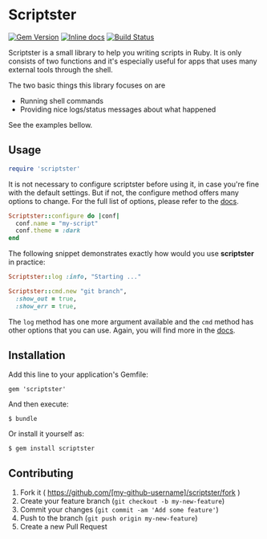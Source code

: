 # Scriptster

[![Gem Version](https://badge.fury.io/rb/scriptster.png)](http://badge.fury.io/rb/scriptster)
[![Inline docs](http://inch-ci.org/github/pazdera/scriptster.png)](http://inch-ci.org/github/pazdera/scriptster)
[![Build Status](https://travis-ci.org/pazdera/scriptster.svg)](https://travis-ci.org/pazdera/scriptster)

Scriptster is a small library to help you writing scripts in Ruby. It
is only consists of two functions and it's especially useful for apps
that uses many external tools through the shell.

The two basic things this library focuses on are
 * Running shell commands
 * Providing nice logs/status messages about what happened

See the examples bellow.

## Usage

```ruby
require 'scriptster'
```

It is not necessary to configure scriptster before using it, in case you're
fine with the default settings. But if not, the configure method offers
many options to change. For the full list of options, please refer to
the [docs](http://www.rubydoc.info/github/pazdera/scriptster/master/frames).

```ruby
Scriptster::configure do |conf|
  conf.name = "my-script"
  conf.theme = :dark
end
```

The following snippet demonstrates exactly how would you use **scriptster**
in practice:

```ruby
Scriptster::log :info, "Starting ..."

Scriptster::cmd.new "git branch",
  :show_out = true,
  :show_err = true,
```

The `log` method has one more argument available and the `cmd` method
has other options that you can use. Again, you will find more in the
[docs](http://www.rubydoc.info/github/pazdera/scriptster/master/frames).

## Installation

Add this line to your application's Gemfile:

    gem 'scriptster'

And then execute:

    $ bundle

Or install it yourself as:

    $ gem install scriptster


## Contributing

1. Fork it ( https://github.com/[my-github-username]/scriptster/fork )
2. Create your feature branch (`git checkout -b my-new-feature`)
3. Commit your changes (`git commit -am 'Add some feature'`)
4. Push to the branch (`git push origin my-new-feature`)
5. Create a new Pull Request
